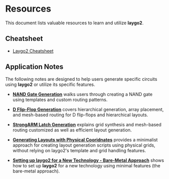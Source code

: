 # Resources

This document lists valuable resources to learn and utilize **laygo2**.

## Cheatsheet

* [Laygo2 Cheatsheet](../assets/misc/laygo2_cheatsheet_v0_2.pdf)

## Application Notes

The following notes are designed to help users generate specific circuits using **laygo2** or utilize its specific features.

* [**NAND Gate Generation**](https://colab.research.google.com/drive/1tpuUvqb6BujzZI6RBf2cFdAfMqBsxpep?usp=sharing) walks users through creating a NAND gate using templates and custom routing patterns.

* [**D Flip-Flop Generation**](https://colab.research.google.com/drive/14fsUvV-g99jlZt0-fGa3iH7IpX1ZKrlf?usp=sharing) covers hierarchical generation, array placement, and mesh-based routing for D flip-flops and hierarchical layouts. 

* [**StrongARM Latch Generation**](https://colab.research.google.com/drive/1aih92JUbJEBmFCmM7eISuB53OO_7OmoA?usp=sharing) explains grid synthesis and mesh-based routing customized as well as efficient layout generation. 

* [**Generating Layouts with Physical Cooridnates**](https://colab.research.google.com/drive/18Y6rSRFXjJioE_D6YN5cKhWYCyTE4akk?usp=sharing) provides a minimalist approach for creating layout generation scripts using physical grids, without relying on laygo2's template and grid handling features.

* [**Setting up laygo2 for a New Technology - Bare-Metal Approach**](https://colab.research.google.com/drive/1mUzR98IQUQRCyHuy_fqu7yZxNhWQpSqP?usp=sharing) 
shows how to set up **laygo2** for a new technology using minimal features (the bare-metal approach).
